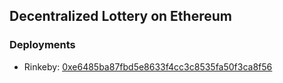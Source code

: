 ## Decentralized Lottery on Ethereum

### Deployments

- Rinkeby: [0xe6485ba87fbd5e8633f4cc3c8535fa50f3ca8f56](https://rinkeby.etherscan.io/address/0xe6485ba87fbd5e8633f4cc3c8535fa50f3ca8f56)